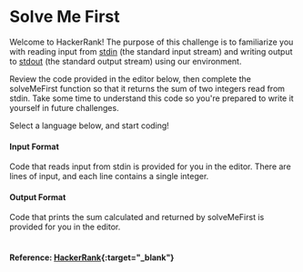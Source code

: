 Solve Me First
==============
Welcome to HackerRank! The purpose of this challenge is to familiarize you with reading input from [stdin](https://www.hackerrank.com/external_redirect?to=https://en.wikipedia.org/wiki/Standard_streams#Standard_input_.28stdin.29) (the standard input stream) and writing output to [stdout](https://www.hackerrank.com/external_redirect?to=https://en.wikipedia.org/wiki/Standard_streams#Standard_output_.28stdout.29) (the standard output stream) using our environment.

Review the code provided in the editor below, then complete the solveMeFirst function so that it returns the sum of two integers read from stdin. Take some time to understand this code so you're prepared to write it yourself in future challenges.

Select a language below, and start coding!

#### Input Format

Code that reads input from stdin is provided for you in the editor. There are  lines of input, and each line contains a single integer.

#### Output Format

Code that prints the sum calculated and returned by solveMeFirst is provided for you in the editor.
<br>
<br>
#### Reference: [HackerRank](https://www.hackerrank.com/challenges/solve-me-first){:target="_blank"}
